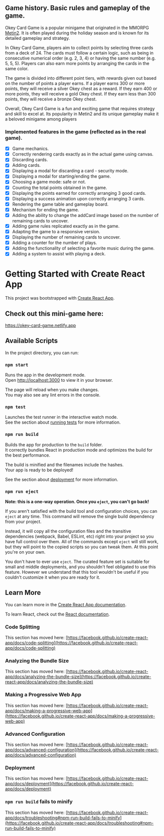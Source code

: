 ## Game history. Basic rules and gameplay of the game.

Okey Card Game is a popular minigame that originated in the MMORPG [Metin2](https://pl.metin2.gameforge.com/landing/partner). It is often played during the holiday season and is known for its detailed gameplay and strategy.

In Okey Card Game, players aim to collect points by selecting three cards from a deck of 24. The cards must follow a certain logic, such as being in consecutive numerical order (e.g. 2, 3, 4) or having the same number (e.g. 5, 5, 5). Players can also earn more points by arranging the cards in the same color.

The game is divided into different point tiers, with rewards given out based on the number of points a player earns. If a player earns 300 or more points, they will receive a silver Okey chest as a reward. If they earn 400 or more points, they will receive a gold Okey chest. If they earn less than 300 points, they will receive a bronze Okey chest.

Overall, Okey Card Game is a fun and exciting game that requires strategy and skill to excel at. Its popularity in Metin2 and its unique gameplay make it a beloved minigame among players

### Implemented features in the game (reflected as in the real game).

- [x] Game mechanics.
- [x] Correctly rendering cards exactly as in the actual game using canvas.
- [x] Discarding cards.
- [x] Adding cards.
- [x] Displaying a modal for discarding a card - security mode.
- [x] Displaying a modal for starting/ending the game.
- [x] Choosing a game mode: safe or not.
- [x] Counting the total points obtained in the game.
- [x] Displaying the points earned for correctly arranging 3 good cards.
- [x] Displaying a success animation upon correctly arranging 3 cards.
- [x] Rendering the game table and gameplay board.
- [x] Mechanism for ending the game.
- [x] Adding the ability to change the addCard image based on the number of remaining cards to uncover.
- [x] Adding game rules replicated exactly as in the game.
- [x] Adapting the game to a responsive version.
- [x] Displaying the number of remaining cards to uncover.
- [x] Adding a counter for the number of plays.
- [x] Adding the functionality of selecting a favorite music during the game.
- [x] Adding a system to assist with playing a deck.

# Getting Started with Create React App

This project was bootstrapped with [Create React App](https://github.com/facebook/create-react-app).

## Check out this mini-game here:

https://okey-card-game.netlify.app

## Available Scripts

In the project directory, you can run:

### `npm start`

Runs the app in the development mode.\
Open [http://localhost:3000](http://localhost:3000) to view it in your browser.

The page will reload when you make changes.\
You may also see any lint errors in the console.

### `npm test`

Launches the test runner in the interactive watch mode.\
See the section about [running tests](https://facebook.github.io/create-react-app/docs/running-tests) for more information.

### `npm run build`

Builds the app for production to the `build` folder.\
It correctly bundles React in production mode and optimizes the build for the best performance.

The build is minified and the filenames include the hashes.\
Your app is ready to be deployed!

See the section about [deployment](https://facebook.github.io/create-react-app/docs/deployment) for more information.

### `npm run eject`

**Note: this is a one-way operation. Once you `eject`, you can't go back!**

If you aren't satisfied with the build tool and configuration choices, you can `eject` at any time. This command will remove the single build dependency from your project.

Instead, it will copy all the configuration files and the transitive dependencies (webpack, Babel, ESLint, etc) right into your project so you have full control over them. All of the commands except `eject` will still work, but they will point to the copied scripts so you can tweak them. At this point you're on your own.

You don't have to ever use `eject`. The curated feature set is suitable for small and middle deployments, and you shouldn't feel obligated to use this feature. However we understand that this tool wouldn't be useful if you couldn't customize it when you are ready for it.

## Learn More

You can learn more in the [Create React App documentation](https://facebook.github.io/create-react-app/docs/getting-started).

To learn React, check out the [React documentation](https://reactjs.org/).

### Code Splitting

This section has moved here: [https://facebook.github.io/create-react-app/docs/code-splitting](https://facebook.github.io/create-react-app/docs/code-splitting)

### Analyzing the Bundle Size

This section has moved here: [https://facebook.github.io/create-react-app/docs/analyzing-the-bundle-size](https://facebook.github.io/create-react-app/docs/analyzing-the-bundle-size)

### Making a Progressive Web App

This section has moved here: [https://facebook.github.io/create-react-app/docs/making-a-progressive-web-app](https://facebook.github.io/create-react-app/docs/making-a-progressive-web-app)

### Advanced Configuration

This section has moved here: [https://facebook.github.io/create-react-app/docs/advanced-configuration](https://facebook.github.io/create-react-app/docs/advanced-configuration)

### Deployment

This section has moved here: [https://facebook.github.io/create-react-app/docs/deployment](https://facebook.github.io/create-react-app/docs/deployment)

### `npm run build` fails to minify

This section has moved here: [https://facebook.github.io/create-react-app/docs/troubleshooting#npm-run-build-fails-to-minify](https://facebook.github.io/create-react-app/docs/troubleshooting#npm-run-build-fails-to-minify)
